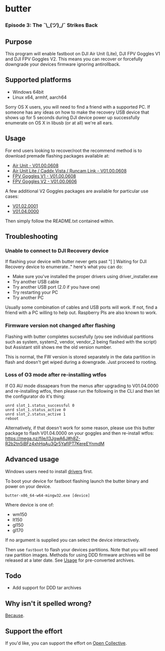 # butter
### Episode 3: The ¯\\\_(ツ)_/¯ Strikes Back

## Purpose
This program will enable fastboot on DJI Air Unit (Lite), DJI FPV Goggles V1 and DJI FPV Goggles V2. This means you can recover or forcefully downgrade your devices firmware ignoring antirollback.

## Supported platforms
- Windows 64bit
- Linux x64, armhf, aarch64

Sorry OS X users, you will need to find a friend with a supported PC. If someone has any ideas on how to make the recovery USB device that shows up for 5 seconds during DJI device power up successfully enumerate on OS X in libusb (or at all) we're all ears.

## Usage
For end users looking to recover/root the recommend method is to download premade flashing packages available at:
- [Air Unit - V01.00.0608](https://mega.nz/file/4ygSlZLZ#ZJ7aEwO0s-1ucK1QJTDf1gzA6ZXRncBP_8IH0U_5iQQ)
- [Air Unit Lite / Caddx Vista / Runcam Link - V01.00.0608](https://mega.nz/file/4yoAnDKZ#WB4n3KlsB69nIAt1p2gIdqZEsnNf_u1UgO0xPG9Oqx4)
- [FPV Goggles V1 - V01.00.0608](https://mega.nz/file/YnI0TJYB#FVGdEwXERCzGnJCWPdDLZg2U2VWGJUZWo52WYCHyQkM)
- [FPV Goggles V2 - V01.00.0606](https://mega.nz/file/Uz4V1L4Q#XQAXasHy95XYuhj1Mc4yac5Gg-uX2kmrmay_yr92_iI)

A few additional V2 Goggles packages are available for particular use cases:
- [V01.02.0001](https://mega.nz/file/MrYhCRrb#hWEmJdTQir8e4-xccAJ9uqx5_zXOSvUH11mlhKcj7QA)
- [V01.04.0000](https://mega.nz/file/I3JgwA6J#h8Z-R2b2tn5iBFz4xhHqAu3Qr5YafIPT7KereEYnmdM)

Then simply follow the README.txt contained within.

## Troubleshooting

### Unable to connect to DJI Recovery device

If flashing your device with butter never gets past "[ ] Waiting for DJI Recovery device to enumerate.." here's what you can do:
- Make sure you've installed the proper drivers using driver_installer.exe
- Try another USB cable
- Try another USB port (2.0 if you have one) 
- Try restarting your PC
- Try another PC

Usually some combination of cables and USB ports will work. If not, find a friend with a PC willing to help out. Raspberry PIs are also known to work. 

### Firmware version not changed after flashing

Flashing with butter completes sucsesfully (you see individual partitions such as system, system2, vendor, vendor_2 being flashed with the script) but Assistant still shows me the old version number.

This is normal, the FW version is stored separately in the data partition in flash and doesn't get wiped during a downgrade. Just proceed to rooting.

### Loss of O3 mode after re-installing wtfos

If O3 AU mode dissapears from the menus after upgrading to V01.04.0000 and re-installing wtfos, then please run the following in the CLI and then let the configurator do it's thing:
```
unrd slot_1.status_successful 0
unrd slot_1.status_active 0
unrd slot_2.status_active 1
reboot
```

Alternatively, if that doesn't work for some reason, please use this butter package to flash V01.04.0000 on your goggles and then re-install wtfos: https://mega.nz/file/I3JgwA6J#h8Z-R2b2tn5iBFz4xhHqAu3Qr5YafIPT7KereEYnmdM

## Advanced usage

Windows users need to install [drivers](https://github.com/fpv-wtf/driver-installer) first.

To boot your device for fastboot flashing launch the butter binary and power on your device.

```
butter-x86_64-w64-mingw32.exe [device]
```
Where device is one of:
- wm150
- lt150
- gl150
- gl170

If no argument is supplied you can select the device interactively.

Then use `fastboot` to flash your devices partitions. Note that you will need raw partition images. Methods for using DDD firmware archives will be released at a later date. See [Usage](#Usage) for pre-converted archives.

## Todo
- Add support for DDD tar archives

## Why isn't it spelled wrong?
[Because](https://www.youtube.com/watch?v=3ds0vWfoTwU).

## Support the effort
If you'd like, you can support the effort on [Open Collective](https://opencollective.com/fpv-wtf/donate?amount=10).
